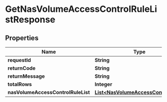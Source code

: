 
# GetNasVolumeAccessControlRuleListResponse

## Properties
Name | Type | Description | Notes
------------ | ------------- | ------------- | -------------
**requestId** | **String** |  |  [optional]
**returnCode** | **String** |  |  [optional]
**returnMessage** | **String** |  |  [optional]
**totalRows** | **Integer** |  |  [optional]
**nasVolumeAccessControlRuleList** | [**List&lt;NasVolumeAccessControlRule&gt;**](NasVolumeAccessControlRule.md) |  |  [optional]



